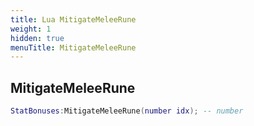 ```yaml
---
title: Lua MitigateMeleeRune
weight: 1
hidden: true
menuTitle: MitigateMeleeRune
---
```

## MitigateMeleeRune
```lua
StatBonuses:MitigateMeleeRune(number idx); -- number
```